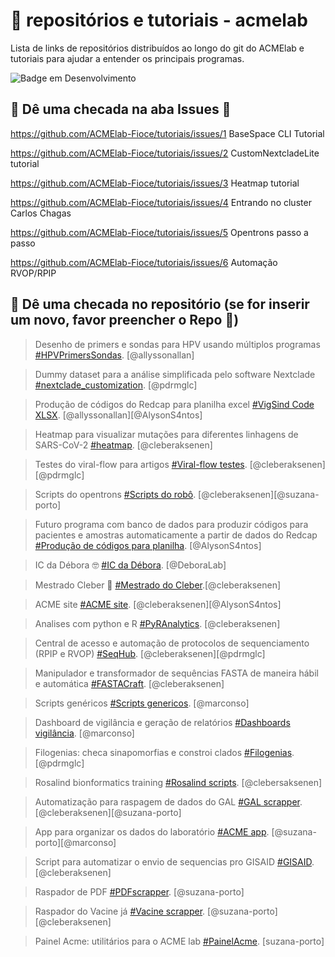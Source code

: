 # 🏁 repositórios e tutoriais - acmelab

Lista de links de repositórios distribuídos ao longo do git do ACMElab e tutoriais para ajudar a entender os principais programas.

![Badge em Desenvolvimento](http://img.shields.io/static/v1?label=STATUS&message=EM%20DESENVOLVIMENTO&color=GREEN&style=for-the-badge)

## 🚧 Dê uma checada na aba Issues 🚧

https://github.com/ACMElab-Fioce/tutoriais/issues/1 BaseSpace CLI Tutorial

https://github.com/ACMElab-Fioce/tutoriais/issues/2 CustomNextcladeLite tutorial

https://github.com/ACMElab-Fioce/tutoriais/issues/3 Heatmap tutorial

https://github.com/ACMElab-Fioce/tutoriais/issues/4 Entrando no cluster Carlos Chagas

https://github.com/ACMElab-Fioce/tutoriais/issues/5 Opentrons passo a passo

https://github.com/ACMElab-Fioce/tutoriais/issues/6 Automação RVOP/RPIP

## 🔨 Dê uma checada no repositório (se for inserir um novo, favor preencher o Repo 🥶)

> Desenho de primers e sondas para HPV usando múltiplos programas [#HPVPrimersSondas](https://github.com/ACMElab-Fioce/HPVprimersprobes.git). [@allyssonallan]

> Dummy dataset para a análise simplificada pelo software Nextclade [#nextclade_customization](https://github.com/ACMElab-Fioce/nextclade_customization.git). [@pdrmglc]

> Produção de códigos do Redcap para planilha excel [#VigSind Code XLSX](https://github.com/ACMElab-Fioce/VigSindExc.git). [@allyssonallan][@AlysonS4ntos]

> Heatmap para visualizar mutações para diferentes linhagens de SARS-CoV-2 [#heatmap](https://github.com/ACMElab-Fioce/heatmap.git). [@cleberaksenen]

> Testes do viral-flow para artigos [#Viral-flow testes](https://github.com/ACMElab-Fioce/ViralFlow-testes.git). [@cleberaksenen][@pdrmglc]

> Scripts do opentrons [#Scripts do robô](https://github.com/ACMElab-Fioce/OpentronsScripts.git). [@cleberaksenen][@suzana-porto]

> Futuro programa com banco de dados para produzir códigos para pacientes e amostras automaticamente a partir de dados do Redcap [#Produção de códigos para planilha](https://github.com/ACMElab-Fioce/VigSindDB.git). [@AlysonS4ntos]

> IC da Débora 🤓 [#IC da Débora](https://github.com/ACMElab-Fioce/ICDeb.git). [@DeboraLab]

> Mestrado Cleber 🥸 [#Mestrado do Cleber](https://github.com/ACMElab-Fioce/mestrado-cleber.git).[@cleberaksenen]

> ACME site [#ACME site](https://github.com/ACMElab-Fioce/ACMEsite.git). [@cleberaksenen][@AlysonS4ntos]

> Analises com python e R [#PyRAnalytics](https://github.com/ACMElab-Fioce/PyRAnalytics.git). [@cleberaksenen]

> Central de acesso e automação de protocolos de sequenciamento (RPIP e RVOP) [#SeqHub](https://github.com/ACMElab-Fioce/SeqHub.git). [@cleberaksenen][@pdrmglc]

> Manipulador e transformador de sequências FASTA de maneira hábil e automática [#FASTACraft](https://github.com/ACMElab-Fioce/FASTACraft.git). [@cleberaksenen]

> Scripts genéricos [#Scripts genericos](https://github.com/ACMElab-Fioce/scripts_genericos.git). [@marconso]

> Dashboard de vigilância e geração de relatórios [#Dashboards vigilância](https://github.com/ACMElab-Fioce/Vig_Dashboard.git). [@marconso]

> Filogenias: checa sinapomorfias e constroi clados [#Filogenias](https://github.com/ACMElab-Fioce/Filogenias.git). [@pdrmglc]

> Rosalind bionformatics training [#Rosalind scripts](https://github.com/ACMElab-Fioce/Rosalind.git). [@clebersaksenen]

> Automatização para raspagem de dados do GAL [#GAL scrapper](https://github.com/ACMElab-Fioce/Raspador.git). [@cleberaksenen][@suzana-porto]

> App para organizar os dados do laboratório [#ACME app](https://github.com/ACMElab-Fioce/AcmeApp.git). [@suzana-porto][@marconso]

> Script para automatizar o envio de sequencias pro GISAID [#GISAID](https://github.com/ACMElab-Fioce/GISAID_utils.git). [@cleberaksenen]

> Raspador de PDF [#PDFscrapper](https://github.com/ACMElab-Fioce/PDFmanipHSJ.git). [@suzana-porto]

> Raspador do Vacine já [#Vacine scrapper](https://github.com/ACMElab-Fioce/pdfmanipulator_vacineja.git). [@suzana-porto][@cleberaksenen]

> Painel Acme: utilitários para o ACME lab [#PainelAcme](https://github.com/ACMElab-Fioce/PainelAcme.git). [suzana-porto]
